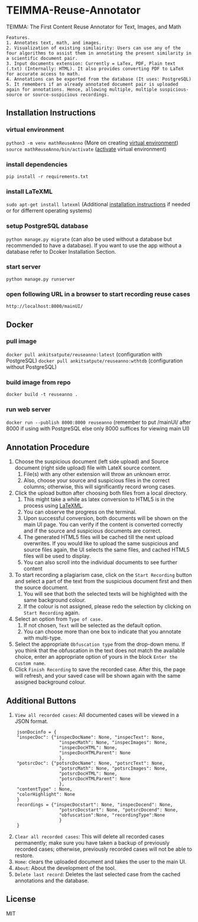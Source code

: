 # TEIMMA-Reuse-Annotator
TEIMMA: The First Content Reuse Annotator for Text, Images, and Math

```
Features.
1. Annotates text, math, and images.
2. Visualization of existing similairity: Users can use any of the four algorithms to assist them in annotating the present similarity in a scientific document pair.
3. Input documents extension: Currently = LaTex, PDF, Plain text (.txt) (Internally: HTML). It also provides converting PDF to LaTeX for accurate access to math.
4. Annotations can be exported from the database (It uses: PostgreSQL)
5. It remembers if an already annotated document pair is uploaded again for annotations. Hence, allowing multiple, multiple suspicious-source or source-suspicious recordings.
```


## Installation Instructions

### virtual environment
`python3 -m venv mathReuseAnno` (More on creating [virtual environment](https://docs.python.org/3/library/venv.html))
`source mathReuseAnno/bin/activate` ([activate](https://docs.python.org/3/tutorial/venv.html#:~:text=Once%20you%E2%80%99ve%20created%20a%20virtual%20environment%2C%20you%20may%20activate%20it.) virtual environment)

### install dependencies
`pip install -r requirements.txt` 

### install LaTeXML
`sudo apt-get install latexml` (Additional [installation instructions](https://math.nist.gov/~BMiller/LaTeXML/get.html) if needed or for differrent operating systems)

### setup PostgreSQL database 
`python manage.py migrate` (can also be used without a database but recommended to have a database). If you want to use the app without a database refer to Dcoker Installation Section.

### start server
`python manage.py runserver`

### open following URL in a browser to start recording reuse cases
`http://localhost:8000/mainUI/`


## Docker

### pull image
`docker pull ankitsatpute/reuseanno:latest` (configuration with PostgreSQL)
`docker pull ankitsatpute/reuseanno:wthtdb` (configuration without PostgreSQL)

### build image from repo
`docker build -t reuseanno .`

### run web server
`docker run --publish 8000:8000 reuseanno` (remember to put /mainUI/ after 8000 if using with PostgreSQL else only 8000 suffices for viewing main UI)


## Annotation Procedure

1. Choose the suspicious document (left side upload) and Source document (right side upload) file with LateX source content. 
	1. File(s) with any other extension will throw an unknown error.
	2. Also, choose your source and suspicious files in the correct columns; otherwise, this will significantly record wrong cases.
2. Click the upload button after choosing both files from a local directory.
	1. This might take a while as latex conversion to HTML5 is in the process using [LaTeXML](https://math.nist.gov/~BMiller/LaTeXML/).
	2. You can observe the progress on the terminal.
	3. Upon successful conversion, both documents will be shown on the main UI page. You can verify if the content is converted correctly and if the source and suspicious documents are correct.
	4. The generated HTML5 files will be cached till the next upload overwrites. If you would like to upload the same suspicious and source files again, the UI selects the same files, and cached HTML5 files will be used to display.
	4. You can also scroll into the individual documents to see further content
3. To start recording a plagiarism case, click on the `Start Recording` button and select a part of the text from the suspicious document first and then the source document.
	1. You will see that both the selected texts will be highlighted with the same background colour.
	2. If the colour is not assigned, please redo the selection by clicking on `Start Recording` again.
4. Select an option from `Type of case.`
	1. If not chosen, `Text` will be selected as the default option.
	2. You can choose more than one box to indicate that you annotate with multi-type.
5. Select the appropriate `Obfuscation type` from the drop-down menu. If you think that the obfuscation in the text does not match the available choice, enter an appropriate option of yours in the block `Enter the custom name`.
6. Click `Finish Recording` to save the recorded case. After this, the page will refresh, and your saved case will be shown again with the same assigned background colour.

## Additional Buttons

1. `View all recorded cases`: All documented cases will be viewed in a JSON format.
```
	jsonDocinfo = {
	"inspecDoc": {"inspecDocName": None, "inspecText": None,
					"inspecMath": None, "inspecImages": None,
					"inspecDocHTML": None,
					"inspecDocHTMLParent": None
					},
	"potsrcDoc": {"potsrcDocName": None, "potsrcText": None,
					"potsrcMath": None, "potsrcImages": None,
					"potsrcDocHTML": None,
					"potsrcDocHTMLParent": None
					},
	"contentType" : None,
	"colorHighlight": None	
	}
	recordings = {"inspecDocstart": None, "inspecDocend": None,
					"potsrcDocstart": None, "potsrcDocend": None,
					"obfuscation":None, "recordingType":None
					}
	}
```
2. `Clear all recorded cases`: This will delete all recorded cases permanently; make sure you have taken a backup of previously recorded cases; otherwise, previously recorded cases will not be able to restore.
3. `Home`: clears the uploaded document and takes the user to the main UI.
4. `About`: About the development of the tool.  
5. `Delete last record`: Deletes the last selected case from the cached annotations and the database.

## License

MIT
